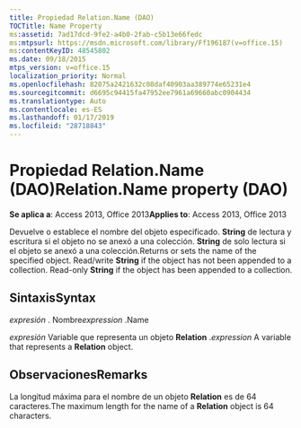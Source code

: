```yaml
---
title: Propiedad Relation.Name (DAO)
TOCTitle: Name Property
ms:assetid: 7ad17dcd-9fe2-a4b0-2fab-c5b13e66fedc
ms:mtpsurl: https://msdn.microsoft.com/library/Ff196187(v=office.15)
ms:contentKeyID: 48545802
ms.date: 09/18/2015
mtps_version: v=office.15
localization_priority: Normal
ms.openlocfilehash: 82075a2421632c08daf40903aa389774e65231e4
ms.sourcegitcommit: d6695c94415fa47952ee7961a69660abc0904434
ms.translationtype: Auto
ms.contentlocale: es-ES
ms.lasthandoff: 01/17/2019
ms.locfileid: "28718843"
---
```

# <a name="relationname-property-dao"></a><span data-ttu-id="2c959-102">Propiedad Relation.Name (DAO)</span><span class="sxs-lookup"><span data-stu-id="2c959-102">Relation.Name property (DAO)</span></span>


<span data-ttu-id="2c959-103">**Se aplica a**: Access 2013, Office 2013</span><span class="sxs-lookup"><span data-stu-id="2c959-103">**Applies to**: Access 2013, Office 2013</span></span>

<span data-ttu-id="2c959-p101">Devuelve o establece el nombre del objeto especificado. **String** de lectura y escritura si el objeto no se anexó a una colección. **String** de solo lectura si el objeto se anexó a una colección.</span><span class="sxs-lookup"><span data-stu-id="2c959-p101">Returns or sets the name of the specified object. Read/write **String** if the object has not been appended to a collection. Read-only **String** if the object has been appended to a collection.</span></span>

## <a name="syntax"></a><span data-ttu-id="2c959-107">Sintaxis</span><span class="sxs-lookup"><span data-stu-id="2c959-107">Syntax</span></span>

<span data-ttu-id="2c959-108">*expresión* . Nombre</span><span class="sxs-lookup"><span data-stu-id="2c959-108">*expression* .Name</span></span>

<span data-ttu-id="2c959-109">*expresión* Variable que representa un objeto **Relation** .</span><span class="sxs-lookup"><span data-stu-id="2c959-109">*expression* A variable that represents a **Relation** object.</span></span>

## <a name="remarks"></a><span data-ttu-id="2c959-110">Observaciones</span><span class="sxs-lookup"><span data-stu-id="2c959-110">Remarks</span></span>

<span data-ttu-id="2c959-111">La longitud máxima para el nombre de un objeto **Relation** es de 64 caracteres.</span><span class="sxs-lookup"><span data-stu-id="2c959-111">The maximum length for the name of a **Relation** object is 64 characters.</span></span>

